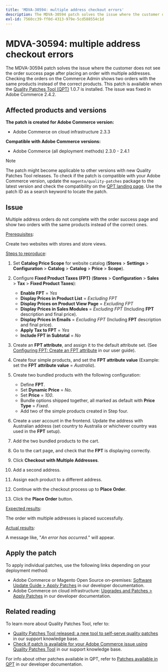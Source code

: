 ```yaml
---
title: 'MDVA-30594: multiple address checkout errors'
description: The MDVA-30594 patch solves the issue where the customer does not see the order success page after placing an order with multiple addresses. Checking the orders on the Commerce Admin shows two orders with the same products instead of the correct products. This patch is available when the [Quality Patches Tool (QPT)](/help/announcements/adobe-commerce-announcements/magento-quality-patches-released-new-tool-to-self-serve-quality-patches.md) 1.0.7 is installed. The issue was fixed in Adobe Commerce 2.4.2.
exl-id: 7560cc39-ff0d-4313-979e-5cd588554c1d
---
```

# MDVA-30594: multiple address checkout errors

The MDVA-30594 patch solves the issue where the customer does not see the order success page after placing an order with multiple addresses. Checking the orders on the Commerce Admin shows two orders with the same products instead of the correct products. This patch is available when the [Quality Patches Tool (QPT)](/help/announcements/adobe-commerce-announcements/magento-quality-patches-released-new-tool-to-self-serve-quality-patches.md) 1.0.7 is installed. The issue was fixed in Adobe Commerce 2.4.2.

## Affected products and versions

**The patch is created for Adobe Commerce version:**

* Adobe Commerce on cloud infrastructure 2.3.3

**Compatible with Adobe Commerce versions:**

* Adobe Commerce (all deployment methods) 2.3.0 - 2.4.1

>[!NOTE]
>
>The patch might become applicable to other versions with new Quality Patches Tool releases. To check if the patch is compatible with your Adobe Commerce version, update the `magento/quality-patches` package to the latest version and check the compatibility on the [QPT landing page](https://devdocs.magento.com/quality-patches/tool.html#patch-grid). Use the patch ID as a search keyword to locate the patch.

## Issue

Multiple address orders do not complete with the order success page and show two orders with the same products instead of the correct ones.

<u>Prerequisites</u>:

Create two websites with stores and store views.

<u>Steps to reproduce</u>:

1. Set **Catalog Price Scope** for website catalog (**Stores** > **Settings** > **Configuration** > **Catalog** > **Catalog** > **Price** > **Scope**).
1. Configure **Fixed Product Taxes (FPT)** (**Stores** > **Configuration** > **Sales** > **Tax** > **Fixed Product Taxes**):

    * **Enable FPT** = *Yes*
    * **Display Prices in Product List** = *Excluding FPT*
    * **Display Prices on Product View Page** = *Excluding FPT*
    * **Display Prices in Sales Modules** = *Excluding FPT* (Including **FPT** description and final price).
    * **Display Prices in Emails** = *Excluding FPT* (Including **FPT** description and final price).
    * **Apply Tax to FPT** = *Yes*
    * **Include FPT in Subtotal** = *No*

1. Create an **FPT attribute**, and assign it to the default attribute set. (See [Configuring FPT: Create an FPT attribute](https://docs.magento.com/user-guide/tax/fixed-product-tax-configuration.html#step-2-create-an-fpt-attribute) in our user guide).

1. Create four simple products, and set the **FPT** **attribute value** (Example: set the **FPT**   **attribute value** = *Australia*).

1. Create two bundled products with the following configuration:

    * Define **FPT**.
    * Set **Dynamic Price** = *No*.
    * Set **Price** = *100*.
    * Bundle options shipped together, all marked as default with **Price Type** = *Fixed*.
    * Add two of the simple products created in Step four.

1. Create a user account in the frontend. Update the address with Australian address (set country to Australia or whichever country was used in the **FPT** setup).

1. Add the two bundled products to the cart.

1. Go to the cart page, and check that the **FPT** is displaying correctly.

1. Click **Checkout with Multiple Addresses**.

1. Add a second address.

1. Assign each product to a different address.

1. Continue with the checkout process up to **Place Order**.

1. Click the **Place Order** button.

<u>Expected results</u>:

The order with multiple addresses is placed successfully.

<u>Actual results</u>:

A message like, "*An error has occurred.*" will appear.

## Apply the patch

To apply individual patches, use the following links depending on your deployment method:

* Adobe Commerce or Magento Open Source on-premises: [Software Update Guide > Apply Patches](https://devdocs.magento.com/guides/v2.4/comp-mgr/patching/mqp.html) in our developer documentation.
* Adobe Commerce on cloud infrastructure: [Upgrades and Patches > Apply Patches](https://devdocs.magento.com/cloud/project/project-patch.html) in our developer documentation.

## Related reading

To learn more about Quality Patches Tool, refer to:

* [Quality Patches Tool released: a new tool to self-serve quality patches](/help/announcements/adobe-commerce-announcements/magento-quality-patches-released-new-tool-to-self-serve-quality-patches.md) in our support knowledge base.
* [Check if patch is available for your Adobe Commerce issue using Quality Patches Tool](/help/support-tools/patches-available-in-qpt-tool/check-patch-for-magento-issue-with-magento-quality-patches.md) in our support knowledge base.

For info about other patches available in QPT, refer to [Patches available in QPT](https://devdocs.magento.com/quality-patches/tool.html#patch-grid) in our developer documentation.
